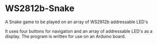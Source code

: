 # WS2812b-Snake
A Snake game to be played on an array of WS2812b addressable LED's

It uses four buttons for navigation and an array of addressable LED's as a display.
The program is written for use on an Arduino board.
